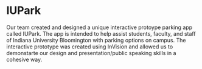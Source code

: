 # IUPark
Our team created and designed a unique interactive protoype parking app called IUPark. The app is intended to help assist students, faculty, and staff of Indiana University Bloomington with parking options on campus. The interactive prototype was created using InVision and allowed us to demonstarte our design and presentation/public speaking skills in a cohesive way.
